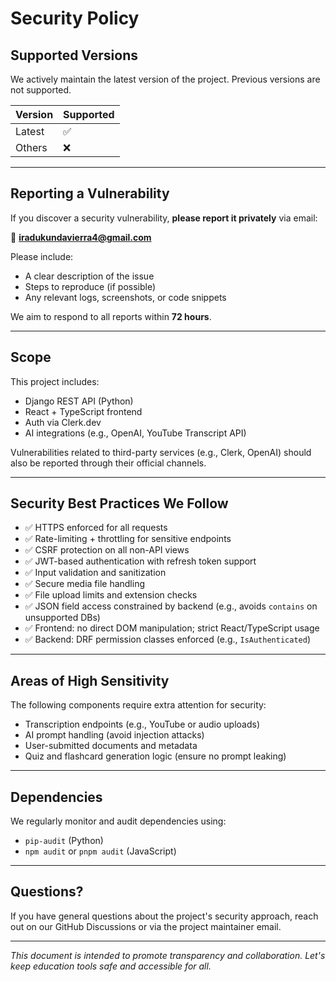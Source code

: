 # Security Policy

## Supported Versions

We actively maintain the latest version of the project. Previous versions are not supported.

| Version | Supported          |
| ------- | ------------------ |
| Latest  | ✅                 |
| Others  | ❌                 |

---

## Reporting a Vulnerability

If you discover a security vulnerability, **please report it privately** via email:

📧 **iradukundavierra4@gmail.com**

Please include:

- A clear description of the issue
- Steps to reproduce (if possible)
- Any relevant logs, screenshots, or code snippets

We aim to respond to all reports within **72 hours**.

---

## Scope

This project includes:

- Django REST API (Python)
- React + TypeScript frontend
- Auth via Clerk.dev
- AI integrations (e.g., OpenAI, YouTube Transcript API)

Vulnerabilities related to third-party services (e.g., Clerk, OpenAI) should also be reported through their official channels.

---

## Security Best Practices We Follow

- ✅ HTTPS enforced for all requests  
- ✅ Rate-limiting + throttling for sensitive endpoints  
- ✅ CSRF protection on all non-API views  
- ✅ JWT-based authentication with refresh token support  
- ✅ Input validation and sanitization  
- ✅ Secure media file handling  
- ✅ File upload limits and extension checks  
- ✅ JSON field access constrained by backend (e.g., avoids `contains` on unsupported DBs)  
- ✅ Frontend: no direct DOM manipulation; strict React/TypeScript usage  
- ✅ Backend: DRF permission classes enforced (e.g., `IsAuthenticated`)  

---

## Areas of High Sensitivity

The following components require extra attention for security:

- Transcription endpoints (e.g., YouTube or audio uploads)
- AI prompt handling (avoid injection attacks)
- User-submitted documents and metadata
- Quiz and flashcard generation logic (ensure no prompt leaking)

---

## Dependencies

We regularly monitor and audit dependencies using:

- `pip-audit` (Python)
- `npm audit` or `pnpm audit` (JavaScript)

---

## Questions?

If you have general questions about the project's security approach, reach out on our GitHub Discussions or via the project maintainer email.

---

_This document is intended to promote transparency and collaboration. Let's keep education tools safe and accessible for all._
